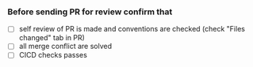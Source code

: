 ### Before sending PR for review confirm that
- [ ] self review of PR is made and conventions are checked (check "Files changed" tab in PR) 
- [ ] all merge conflict are solved
- [ ] CICD checks passes
